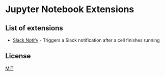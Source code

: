 # Jupyter Notebook Extensions

## List of extensions

- [Slack Notify](slack_notify) - Triggers a Slack notification after a cell finishes running

## License

[MIT](https://marksteve.mit-license.org)
